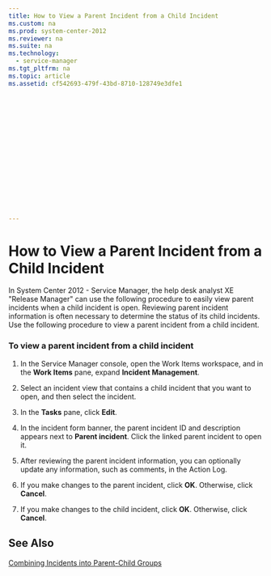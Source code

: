 ```yaml
---
title: How to View a Parent Incident from a Child Incident
ms.custom: na
ms.prod: system-center-2012
ms.reviewer: na
ms.suite: na
ms.technology: 
  - service-manager
ms.tgt_pltfrm: na
ms.topic: article
ms.assetid: cf542693-479f-43bd-8710-128749e3dfe1


















---
```

# How to View a Parent Incident from a Child Incident
In System Center 2012 - Service Manager, the help desk analyst  XE "Release Manager" can use the following procedure to easily view parent incidents when a child incident is open. Reviewing parent incident information is often necessary to determine the status of its child incidents. Use the following procedure to view a parent incident from a child incident.  
  
### To view a parent incident from a child incident  
  
1.  In the Service Manager console, open the Work Items workspace, and in the **Work Items** pane, expand **Incident Management**.  
  
2.  Select an incident view that contains a child incident that you want to open, and then select the incident.  
  
3.  In the **Tasks** pane, click **Edit**.  
  
4.  In the incident form banner, the parent incident ID and description appears next to **Parent incident**. Click the linked parent incident to open it.  
  
5.  After reviewing the parent incident information, you can optionally update any information, such as comments, in the Action Log.  
  
6.  If you make changes to the parent incident, click **OK**. Otherwise, click **Cancel**.  
  
7.  If you make changes to the child incident, click **OK**. Otherwise, click **Cancel**.  
  
## See Also  
 [Combining Incidents into Parent\-Child Groups](../../../sm/manage/operate/Combining-Incidents-into-Parent-Child-Groups.md)
